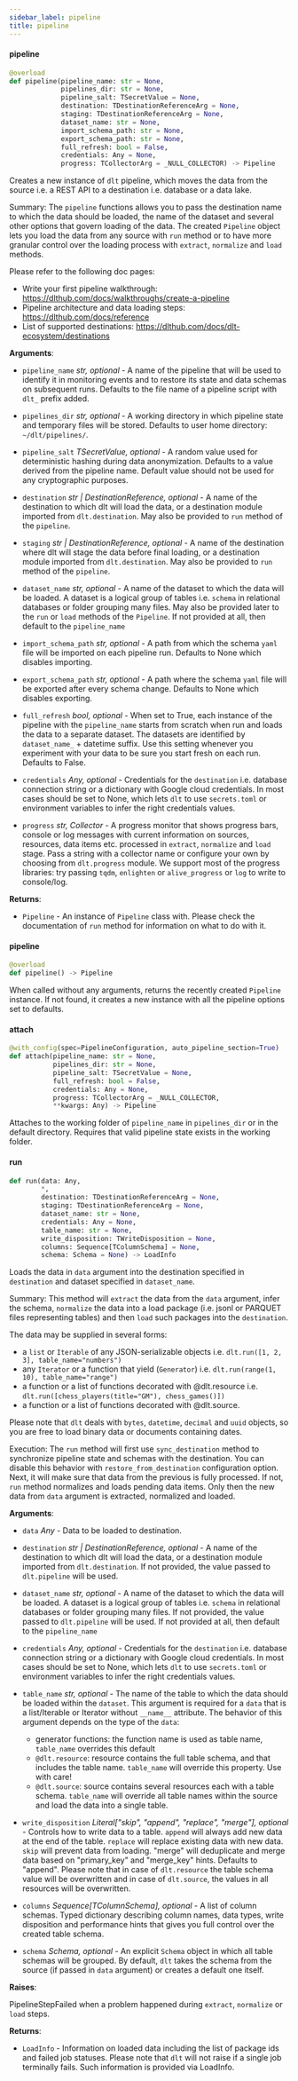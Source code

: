 ```yaml
---
sidebar_label: pipeline
title: pipeline
---
```


#### pipeline

```python
@overload
def pipeline(pipeline_name: str = None,
             pipelines_dir: str = None,
             pipeline_salt: TSecretValue = None,
             destination: TDestinationReferenceArg = None,
             staging: TDestinationReferenceArg = None,
             dataset_name: str = None,
             import_schema_path: str = None,
             export_schema_path: str = None,
             full_refresh: bool = False,
             credentials: Any = None,
             progress: TCollectorArg = _NULL_COLLECTOR) -> Pipeline
```

Creates a new instance of `dlt` pipeline, which moves the data from the source i.e. a REST API to a destination i.e. database or a data lake.

Summary:
The `pipeline` functions allows you to pass the destination name to which the data should be loaded, the name of the dataset and several other options that govern loading of the data.
The created `Pipeline` object lets you load the data from any source with `run` method or to have more granular control over the loading process with `extract`, `normalize` and `load` methods.

Please refer to the following doc pages:
- Write your first pipeline walkthrough: https://dlthub.com/docs/walkthroughs/create-a-pipeline
- Pipeline architecture and data loading steps: https://dlthub.com/docs/reference
- List of supported destinations: https://dlthub.com/docs/dlt-ecosystem/destinations

**Arguments**:

- `pipeline_name` _str, optional_ - A name of the pipeline that will be used to identify it in monitoring events and to restore its state and data schemas on subsequent runs.
  Defaults to the file name of a pipeline script with `dlt_` prefix added.
  
- `pipelines_dir` _str, optional_ - A working directory in which pipeline state and temporary files will be stored. Defaults to user home directory: `~/dlt/pipelines/`.
  
- `pipeline_salt` _TSecretValue, optional_ - A random value used for deterministic hashing during data anonymization. Defaults to a value derived from the pipeline name.
  Default value should not be used for any cryptographic purposes.
  
- `destination` _str | DestinationReference, optional_ - A name of the destination to which dlt will load the data, or a destination module imported from `dlt.destination`.
  May also be provided to `run` method of the `pipeline`.
  
- `staging` _str | DestinationReference, optional_ - A name of the destination where dlt will stage the data before final loading, or a destination module imported from `dlt.destination`.
  May also be provided to `run` method of the `pipeline`.
  
- `dataset_name` _str, optional_ - A name of the dataset to which the data will be loaded. A dataset is a logical group of tables i.e. `schema` in relational databases or folder grouping many files.
  May also be provided later to the `run` or `load` methods of the `Pipeline`. If not provided at all, then default to the `pipeline_name`
  
- `import_schema_path` _str, optional_ - A path from which the schema `yaml` file will be imported on each pipeline run. Defaults to None which disables importing.
  
- `export_schema_path` _str, optional_ - A path where the schema `yaml` file will be exported after every schema change. Defaults to None which disables exporting.
  
- `full_refresh` _bool, optional_ - When set to True, each instance of the pipeline with the `pipeline_name` starts from scratch when run and loads the data to a separate dataset.
  The datasets are identified by `dataset_name_` + datetime suffix. Use this setting whenever you experiment with your data to be sure you start fresh on each run. Defaults to False.
  
- `credentials` _Any, optional_ - Credentials for the `destination` i.e. database connection string or a dictionary with Google cloud credentials.
  In most cases should be set to None, which lets `dlt` to use `secrets.toml` or environment variables to infer the right credentials values.
  
- `progress` _str, Collector_ - A progress monitor that shows progress bars, console or log messages with current information on sources, resources, data items etc. processed in
  `extract`, `normalize` and `load` stage. Pass a string with a collector name or configure your own by choosing from `dlt.progress` module.
  We support most of the progress libraries: try passing `tqdm`, `enlighten` or `alive_progress` or `log` to write to console/log.
  

**Returns**:

- `Pipeline` - An instance of `Pipeline` class with. Please check the documentation of `run` method for information on what to do with it.

#### pipeline

```python
@overload
def pipeline() -> Pipeline
```

When called without any arguments, returns the recently created `Pipeline` instance.
If not found, it creates a new instance with all the pipeline options set to defaults.

#### attach

```python
@with_config(spec=PipelineConfiguration, auto_pipeline_section=True)
def attach(pipeline_name: str = None,
           pipelines_dir: str = None,
           pipeline_salt: TSecretValue = None,
           full_refresh: bool = False,
           credentials: Any = None,
           progress: TCollectorArg = _NULL_COLLECTOR,
           **kwargs: Any) -> Pipeline
```

Attaches to the working folder of `pipeline_name` in `pipelines_dir` or in the default directory. Requires that valid pipeline state exists in the working folder.

#### run

```python
def run(data: Any,
        *,
        destination: TDestinationReferenceArg = None,
        staging: TDestinationReferenceArg = None,
        dataset_name: str = None,
        credentials: Any = None,
        table_name: str = None,
        write_disposition: TWriteDisposition = None,
        columns: Sequence[TColumnSchema] = None,
        schema: Schema = None) -> LoadInfo
```

Loads the data in `data` argument into the destination specified in `destination` and dataset specified in `dataset_name`.

Summary:
This method will `extract` the data from the `data` argument, infer the schema, `normalize` the data into a load package (i.e. jsonl or PARQUET files representing tables) and then `load` such packages into the `destination`.

The data may be supplied in several forms:
- a `list` or `Iterable` of any JSON-serializable objects i.e. `dlt.run([1, 2, 3], table_name="numbers")`
- any `Iterator` or a function that yield (`Generator`) i.e. `dlt.run(range(1, 10), table_name="range")`
- a function or a list of functions decorated with @dlt.resource i.e. `dlt.run([chess_players(title="GM"), chess_games()])`
- a function or a list of functions decorated with @dlt.source.

Please note that `dlt` deals with `bytes`, `datetime`, `decimal` and `uuid` objects, so you are free to load binary data or documents containing dates.

Execution:
The `run` method will first use `sync_destination` method to synchronize pipeline state and schemas with the destination. You can disable this behavior with `restore_from_destination` configuration option.
Next, it will make sure that data from the previous is fully processed. If not, `run` method normalizes and loads pending data items.
Only then the new data from `data` argument is extracted, normalized and loaded.

**Arguments**:

- `data` _Any_ - Data to be loaded to destination.
  
- `destination` _str | DestinationReference, optional_ - A name of the destination to which dlt will load the data, or a destination module imported from `dlt.destination`.
  If not provided, the value passed to `dlt.pipeline` will be used.
  
- `dataset_name` _str, optional_ - A name of the dataset to which the data will be loaded. A dataset is a logical group of tables i.e. `schema` in relational databases or folder grouping many files.
  If not provided, the value passed to `dlt.pipeline` will be used. If not provided at all, then default to the `pipeline_name`
  
- `credentials` _Any, optional_ - Credentials for the `destination` i.e. database connection string or a dictionary with Google cloud credentials.
  In most cases should be set to None, which lets `dlt` to use `secrets.toml` or environment variables to infer the right credentials values.
  
- `table_name` _str, optional_ - The name of the table to which the data should be loaded within the `dataset`. This argument is required for a `data` that is a list/Iterable or Iterator without `__name__` attribute.
  The behavior of this argument depends on the type of the `data`:
  * generator functions: the function name is used as table name, `table_name` overrides this default
  * `@dlt.resource`: resource contains the full table schema, and that includes the table name. `table_name` will override this property. Use with care!
  * `@dlt.source`: source contains several resources each with a table schema. `table_name` will override all table names within the source and load the data into a single table.
  
- `write_disposition` _Literal["skip", "append", "replace", "merge"], optional_ - Controls how to write data to a table. `append` will always add new data at the end of the table. `replace` will replace existing data with new data. `skip` will prevent data from loading. "merge" will deduplicate and merge data based on "primary_key" and "merge_key" hints. Defaults to "append".
  Please note that in case of `dlt.resource` the table schema value will be overwritten and in case of `dlt.source`, the values in all resources will be overwritten.
  
- `columns` _Sequence[TColumnSchema], optional_ - A list of column schemas. Typed dictionary describing column names, data types, write disposition and performance hints that gives you full control over the created table schema.
  
- `schema` _Schema, optional_ - An explicit `Schema` object in which all table schemas will be grouped. By default, `dlt` takes the schema from the source (if passed in `data` argument) or creates a default one itself.
  

**Raises**:

  PipelineStepFailed when a problem happened during `extract`, `normalize` or `load` steps.

**Returns**:

- `LoadInfo` - Information on loaded data including the list of package ids and failed job statuses. Please note that `dlt` will not raise if a single job terminally fails. Such information is provided via LoadInfo.

